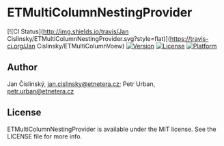 # ETMultiColumnNestingProvider

[![CI Status](http://img.shields.io/travis/Jan Cislinsky/ETMultiColumnNestingProvider.svg?style=flat)](https://travis-ci.org/Jan Cislinsky/ETMultiColumnVoew)
[![Version](https://img.shields.io/cocoapods/v/ETMultiColumnNestingProvider.svg?style=flat)](http://cocoapods.org/pods/ETMultiColumnNestingProvider)
[![License](https://img.shields.io/cocoapods/l/ETMultiColumnNestingProvider.svg?style=flat)](http://cocoapods.org/pods/ETMultiColumnNestingProvider)
[![Platform](https://img.shields.io/cocoapods/p/ETMultiColumnNestingProvider.svg?style=flat)](http://cocoapods.org/pods/ETMultiColumnNestingProvider)

## Author

Jan Čislinský, jan.cislinsky@etnetera.cz; Petr Urban, petr.urban@etnetera.cz

## License

ETMultiColumnNestingProvider is available under the MIT license. See the LICENSE file for more info.

